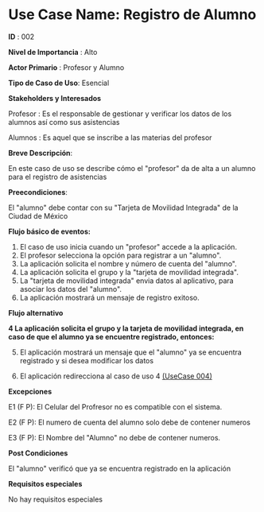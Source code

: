 
# **Use Case Name:** Registro de Alumno

**ID** : 002

**Nivel de Importancia** : Alto

**Actor Primario** : Profesor y Alumno

**Tipo de Caso de Uso**: Esencial

**Stakeholders y Interesados**

Profesor : Es el responsable de gestionar y verificar los datos de los alumnos así como sus asistencias 

Alumnos : Es aquel que se inscribe a las materias del profesor 

**Breve Descripción**: 

En este caso de uso se describe cómo el "profesor" da de alta a un alumno para el registro de asistencias

**Preecondiciones**: 

El "alumno" debe contar con su "Tarjeta de Movilidad Integrada" de la Ciudad de México  

**Flujo básico de eventos:**
 
1. El caso de uso inicia cuando un "profesor" accede a la aplicación.
2. El profesor selecciona la opción para registrar a un "alumno".
3. La aplicación solicita el nombre y número de cuenta del "alumno". 	
4. La aplicación solicita el grupo y la "tarjeta de movilidad integrada".
5. La "tarjeta de movilidad integrada" envia datos al aplicativo, para asociar los datos del "alumno".
6. La aplicación mostrará un mensaje de registro exitoso.  

 
**Flujo alternativo** 
 
**4 La aplicación solicita el grupo y la tarjeta de movilidad integrada, en caso de que el alumno ya se encuentre registrado, entonces:** 

5. El aplicación mostrará un mensaje que el "alumno" ya se encuentra registrado y si desea modificar los datos

6. El aplicación redirecciona al caso de uso 4 [(UseCase 004)](https://github.com/GirTabAleph/ProyectoSistemas/blob/main/Dise%C3%B1o/Dise%C3%B1o/1.UseCaseSpecifications/Use%20Case%5B004%5DV1.md)


**Excepciones**
 
E1 (F P): El Celular del Profresor no es compatible con el sistema.

E2 (F P): El numero de cuenta del alumno solo debe de contener numeros

E3 (F P): El Nombre del "Alumno" no debe de contener numeros.
  
**Post Condiciones** 

El "alumno" verificó que ya se encuentra registrado en la aplicación

**Requisitos especiales**

No hay requisitos especiales

